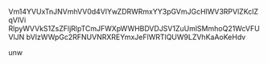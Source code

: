 Vm14YVUxTnJNVmhVV0d4VlYwZDRWRmxYY3pGVmJGcHlWV3RPVlZKclZqVlVi
RlpyWVVkS1ZsZFljRlpTCmJFWXpWWHBDVDJSV1ZuUmlSMmhoQ21WcVFUVlJN
bVIzWWpGc2RFNUVNRXREYmxJeFlWRTlQUW9LZVhKaAoKeHdv

unw